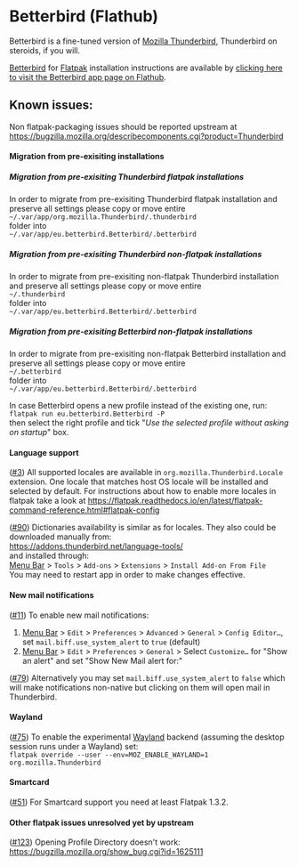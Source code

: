 # Betterbird (Flathub)

Betterbird is a fine-tuned version of [Mozilla Thunderbird](https://www.thunderbird.net/), Thunderbird on steroids, if you will.

[Betterbird](https://betterbird.eu/) for [Flatpak](https://flatpak.org/) installation instructions are available by [clicking here to visit the Betterbird app page on Flathub](https://flathub.org/apps/details/eu.betterbird.Betterbird).

## Known issues:
Non flatpak-packaging issues should be reported upstream at<br>
https://bugzilla.mozilla.org/describecomponents.cgi?product=Thunderbird

#### Migration from pre-exisiting installations

##### Migration from pre-exisiting Thunderbird flatpak installations
In order to migrate from pre-exisiting Thunderbird flatpak installation and preserve all settings please copy or move entire<br>
`~/.var/app/org.mozilla.Thunderbird/.thunderbird`<br>
folder into<br>
`~/.var/app/eu.betterbird.Betterbird/.betterbird`

##### Migration from pre-exisiting Thunderbird non-flatpak installations
In order to migrate from pre-exisiting non-flatpak Thunderbird installation and preserve all settings please copy or move entire<br>
`~/.thunderbird`<br>
folder into<br>
`~/.var/app/eu.betterbird.Betterbird/.betterbird`

##### Migration from pre-exisiting Betterbird non-flatpak installations
In order to migrate from pre-exisiting non-flatpak Betterbird installation and preserve all settings please copy or move entire<br>
`~/.betterbird`<br>
folder into<br>
`~/.var/app/eu.betterbird.Betterbird/.betterbird`

In case Betterbird opens a new profile instead of the existing one, run:<br>
`flatpak run eu.betterbird.Betterbird -P`<br>
then select the right profile and tick "*Use the selected profile without asking on startup*" box.

#### Language support
([#3](https://github.com/flathub/org.mozilla.Thunderbird/issues/3)) All supported locales are available in `org.mozilla.Thunderbird.Locale` extension. One locale that matches host OS locale will be installed and selected by default. For instructions about how to enable more locales in flatpak take a look at https://flatpak.readthedocs.io/en/latest/flatpak-command-reference.html#flatpak-config

([#90](https://github.com/flathub/org.mozilla.Thunderbird/issues/90)) Dictionaries availability is similar as for locales. They also could be downloaded manually from:<br>
https://addons.thunderbird.net/language-tools/<br>
and installed through:<br>
[Menu Bar](https://support.mozilla.org/kb/display-thunderbird-menus-and-toolbar) > `Tools` > `Add-ons` > `Extensions` > `Install Add-on From File`<br>
You may need to restart app in order to make changes effective.

#### New mail notifications
([#11](https://github.com/flathub/org.mozilla.Thunderbird/issues/11#issuecomment-531987872)) To enable new mail notifications:<br>
1. [Menu Bar](https://support.mozilla.org/kb/display-thunderbird-menus-and-toolbar) > `Edit` > `Preferences` > `Advanced` > `General` > `Config Editor…`, set `mail.biff.use_system_alert` to `true` (default)<br>
1. [Menu Bar](https://support.mozilla.org/kb/display-thunderbird-menus-and-toolbar) > `Edit` > `Preferences` > `General` > Select `Customize…` for "Show an alert" and set "Show New Mail alert for:"

([#79](https://github.com/flathub/org.mozilla.Thunderbird/issues/79#issuecomment-534298255)) Alternatively you may set `mail.biff.use_system_alert` to `false` which will make notifications non-native but clicking on them will open mail in Thunderbird.

#### Wayland
([#75](https://github.com/flathub/org.mozilla.Thunderbird/issues/75)) To enable the experimental [Wayland](https://wayland.freedesktop.org/) backend (assuming the desktop session runs under a Wayland) set:<br>
`flatpak override --user --env=MOZ_ENABLE_WAYLAND=1 org.mozilla.Thunderbird`

#### Smartcard
([#51](https://github.com/flathub/org.mozilla.Thunderbird/issues/51)) For Smartcard support you need at least Flatpak 1.3.2.

#### Other flatpak issues unresolved yet by upstream
([#123](https://github.com/flathub/org.mozilla.Thunderbird/issues/123)) Opening Profile Directory doesn't work: https://bugzilla.mozilla.org/show_bug.cgi?id=1625111
